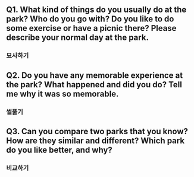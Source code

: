 ## Q1. What kind of things do you usually do at the park? Who do you go with? Do you like to do some exercise or have a picnic there? Please describe your normal day at the park.
### 묘사하기

## Q2. Do you have any memorable experience at the park? What happened and did you do? Tell me why it was so memorable.
### 썰풀기

## Q3. Can you compare two parks that you know? How are they  similar and different? Which park do you like better, and why?
### 비교하기

